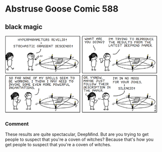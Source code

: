 # Abstruse Goose Comic 588
## black magic

![image](muggle_problems.png)
### Comment
These results are quite spectacular, DeepMind. But are you trying to get people to suspect that you're a coven of witches? Because that's how you get people to suspect that you're a coven of witches.
